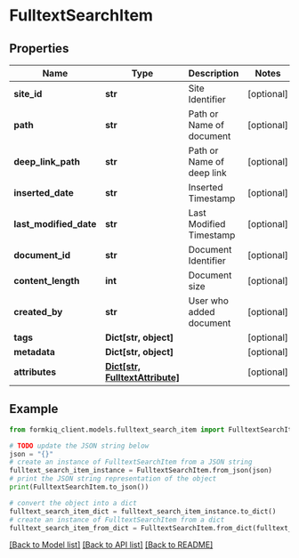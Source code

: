 # FulltextSearchItem


## Properties

Name | Type | Description | Notes
------------ | ------------- | ------------- | -------------
**site_id** | **str** | Site Identifier | [optional] 
**path** | **str** | Path or Name of document | [optional] 
**deep_link_path** | **str** | Path or Name of deep link | [optional] 
**inserted_date** | **str** | Inserted Timestamp | [optional] 
**last_modified_date** | **str** | Last Modified Timestamp | [optional] 
**document_id** | **str** | Document Identifier | [optional] 
**content_length** | **int** | Document size | [optional] 
**created_by** | **str** | User who added document | [optional] 
**tags** | **Dict[str, object]** |  | [optional] 
**metadata** | **Dict[str, object]** |  | [optional] 
**attributes** | [**Dict[str, FulltextAttribute]**](FulltextAttribute.md) |  | [optional] 

## Example

```python
from formkiq_client.models.fulltext_search_item import FulltextSearchItem

# TODO update the JSON string below
json = "{}"
# create an instance of FulltextSearchItem from a JSON string
fulltext_search_item_instance = FulltextSearchItem.from_json(json)
# print the JSON string representation of the object
print(FulltextSearchItem.to_json())

# convert the object into a dict
fulltext_search_item_dict = fulltext_search_item_instance.to_dict()
# create an instance of FulltextSearchItem from a dict
fulltext_search_item_from_dict = FulltextSearchItem.from_dict(fulltext_search_item_dict)
```
[[Back to Model list]](../README.md#documentation-for-models) [[Back to API list]](../README.md#documentation-for-api-endpoints) [[Back to README]](../README.md)


